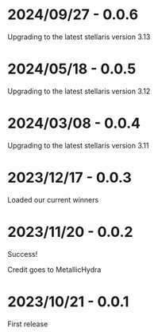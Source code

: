 # 2024/09/27 - 0.0.6

Upgrading to the latest stellaris version 3.13

# 2024/05/18 - 0.0.5

Upgrading to the latest stellaris version 3.12

# 2024/03/08 - 0.0.4

Upgrading to the latest stellaris version 3.11

# 2023/12/17 - 0.0.3

Loaded our current winners

# 2023/11/20 - 0.0.2

Success!

Credit goes to MetallicHydra


# 2023/10/21 - 0.0.1

First release